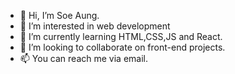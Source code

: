 - 👋 Hi, I’m Soe Aung.
- 👀 I’m interested in web development
- 🌱 I’m currently learning HTML,CSS,JS and React.
- 💞️ I’m looking to collaborate on front-end projects.
- 📫 You can reach me via email.

<!---
wind-ik/wind-ik is a ✨ special ✨ repository because its `README.md` (this file) appears on your GitHub profile.
You can click the Preview link to take a look at your changes.
--->
